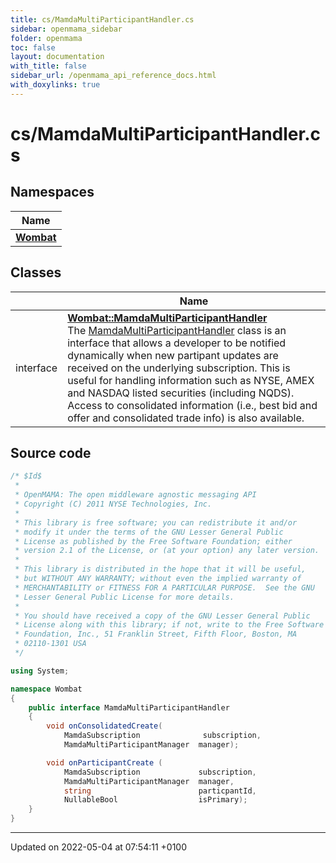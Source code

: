 ```yaml
---
title: cs/MamdaMultiParticipantHandler.cs
sidebar: openmama_sidebar
folder: openmama
toc: false
layout: documentation
with_title: false
sidebar_url: /openmama_api_reference_docs.html
with_doxylinks: true
---
```


# cs/MamdaMultiParticipantHandler.cs



## Namespaces

| Name           |
| -------------- |
| **[Wombat](namespaceWombat.html)**  |

## Classes

|                | Name           |
| -------------- | -------------- |
| interface | **[Wombat::MamdaMultiParticipantHandler](interfaceWombat_1_1MamdaMultiParticipantHandler.html)** <br>The [MamdaMultiParticipantHandler]() class is an interface that allows a developer to be notified dynamically when new partipant updates are received on the underlying subscription. This is useful for handling information such as NYSE, AMEX and NASDAQ listed securities (including NQDS). Access to consolidated information (i.e., best bid and offer and consolidated trade info) is also available.  |




## Source code

```csharp
/* $Id$
 *
 * OpenMAMA: The open middleware agnostic messaging API
 * Copyright (C) 2011 NYSE Technologies, Inc.
 *
 * This library is free software; you can redistribute it and/or
 * modify it under the terms of the GNU Lesser General Public
 * License as published by the Free Software Foundation; either
 * version 2.1 of the License, or (at your option) any later version.
 *
 * This library is distributed in the hope that it will be useful,
 * but WITHOUT ANY WARRANTY; without even the implied warranty of
 * MERCHANTABILITY or FITNESS FOR A PARTICULAR PURPOSE.  See the GNU
 * Lesser General Public License for more details.
 *
 * You should have received a copy of the GNU Lesser General Public
 * License along with this library; if not, write to the Free Software
 * Foundation, Inc., 51 Franklin Street, Fifth Floor, Boston, MA
 * 02110-1301 USA
 */

using System;

namespace Wombat
{
    public interface MamdaMultiParticipantHandler
    {
        void onConsolidatedCreate(
            MamdaSubscription              subscription,
            MamdaMultiParticipantManager  manager);

        void onParticipantCreate (
            MamdaSubscription             subscription,
            MamdaMultiParticipantManager  manager,
            string                        particpantId,
            NullableBool                  isPrimary);
    }
}
```


-------------------------------

Updated on 2022-05-04 at 07:54:11 +0100
